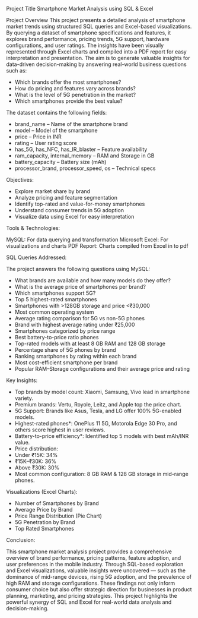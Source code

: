 Project Title
Smartphone Market Analysis using SQL & Excel

Project Overview
 This project presents a detailed analysis of smartphone market trends using structured SQL queries and Excel-based visualizations. By querying a dataset of smartphone specifications and features, it explores      brand performance, pricing trends, 5G support, hardware configurations, and user ratings.
 The insights have been visually represented through Excel charts and compiled into a PDF report for easy interpretation and presentation.
 The aim is to generate valuable insights for data-driven decision-making by answering real-world business questions such as:
- Which brands offer the most smartphones?
- How do pricing and features vary across brands?
- What is the level of 5G penetration in the market?
- Which smartphones provide the best value?

The dataset contains the following fields:

- brand_name – Name of the smartphone brand
- model – Model of the smartphone
- price – Price in INR
- rating – User rating score
- has_5G, has_NFC, has_IR_blaster – Feature availability
- ram_capacity, internal_memory – RAM and Storage in GB
- battery_capacity – Battery size (mAh)
- processor_brand, processor_speed, os – Technical specs

Objectives:

- Explore market share by brand
- Analyze pricing and feature segmentation
- Identify top-rated and value-for-money smartphones
- Understand consumer trends in 5G adoption
- Visualize data using Excel for easy interpretation

Tools & Technologies:

 MySQL: For data querying and transformation
 Microsoft Excel: For visualizations and charts
 PDF Report: Charts compiled from Excel in to pdf

SQL Queries Addressed:

The project answers the following questions using MySQL:
- What brands are available and how many models do they offer?
- What is the average price of smartphones per brand?
- Which smartphones support 5G?
- Top 5 highest-rated smartphones
- Smartphones with >128GB storage and price <₹30,000
- Most common operating system
- Average rating comparison for 5G vs non-5G phones
- Brand with highest average rating under ₹25,000
- Smartphones categorized by price range
- Best battery-to-price ratio phones
- Top-rated models with at least 8 GB RAM and 128 GB storage
- Percentage share of 5G phones by brand
- Ranking smartphones by rating within each brand
- Most cost-efficient smartphone per brand
- Popular RAM–Storage configurations and their average price and rating

 Key Insights:

-  Top brands by model count: Xiaomi, Samsung, Vivo lead in smartphone variety.
-  Premium brands: Vertu, Royole, Leitz, and Apple top the price chart.
-  5G Support: Brands like Asus, Tesla, and LG offer 100% 5G-enabled models.
-  Highest-rated phones*: OnePlus 11 5G, Motorola Edge 30 Pro, and others score highest in user reviews.
-  Battery-to-price efficiency*: Identified top 5 models with best mAh/INR value.
-  Price distribution:
 - Under ₹15K: 34%
 - ₹15K–₹30K: 36%
 - Above ₹30K: 30%
- Most common configuration: 8 GB RAM & 128 GB storage in mid-range phones.

 Visualizations (Excel Charts):
   
-  Number of Smartphones by Brand
-  Average Price by Brand
-  Price Range Distribution (Pie Chart)
-  5G Penetration by Brand
-  Top Rated Smartphones

Conclusion:

  This smartphone market analysis project provides a comprehensive overview of brand performance, pricing patterns, feature adoption, and user preferences in the mobile industry. Through SQL-based exploration and   Excel visualizations, valuable insights were uncovered — such as the dominance of mid-range devices, rising 5G adoption, and the prevalence of high RAM and storage configurations. These findings not only inform   consumer choice but also offer strategic direction for businesses in product planning, marketing, and pricing strategies. This project highlights the powerful synergy of SQL and Excel for real-world data          analysis and decision-making.
  

  




  


